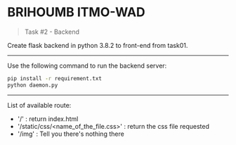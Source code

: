 # BRIHOUMB ITMO-WAD #
> Task #2 - Backend  

Create flask backend in python 3.8.2 to front-end from task01.  
___
Use the following command to run the backend server:
```bash
pip install -r requirement.txt
python daemon.py
```
___
List of available route:  
- '/' : return index.html  
- '/static/css/<name_of_the_file.css>' : return the css file requested  
- '/img' : Tell you there's nothing there
